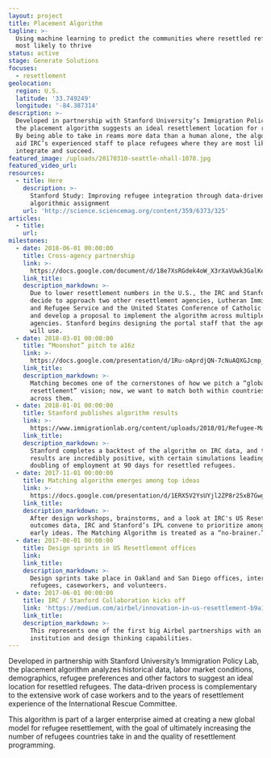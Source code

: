 ```yaml
---
layout: project
title: Placement Algorithm
tagline: >-
  Using machine learning to predict the communities where resettled refugees are
  most likely to thrive
status: active
stage: Generate Solutions
focuses:
  - resettlement
geolocation:
  region: U.S.
  latitude: '33.749249'
  longitude: '-84.387314'
description: >-
  Developed in partnership with Stanford University’s Immigration Policy Lab,
  the placement algorithm suggests an ideal resettlement location for refugees.
  By being able to take in reams more data than a human alone, the algorithm can
  aid IRC’s experienced staff to place refugees where they are most likely to
  integrate and succeed.
featured_image: /uploads/20170310-seattle-nhall-1078.jpg
featured_video_url:
resources:
  - title: Here
    description: >-
      Stanford Study: Improving refugee integration through data-driven
      algorithmic assignment
    url: 'http://science.sciencemag.org/content/359/6373/325'
articles:
  - title:
    url:
milestones:
  - date: 2018-06-01 00:00:00
    title: Cross-agency partnership
    link: >-
      https://docs.google.com/document/d/18e7XsRGdek4oW_X3rXaVUwk3GalKeHA8eydL-c6CmGk/edit?usp=sharing
    link_title:
    description_markdown: >-
      Due to lower resettlement numbers in the U.S., the IRC and Stanford’s IPL
      decide to approach two other resettlement agencies, Lutheran Immigration
      and Refugee Service and the United States Conference of Catholic Bishops,
      and develop a proposal to implement the algorithm across multiple
      agencies. Stanford begins designing the portal staff that the agencies
      will use.
  - date: 2018-03-01 00:00:00
    title: “Moonshot” pitch to a16z
    link: >-
      https://docs.google.com/presentation/d/1Ru-oAprdjQN-7cNuAQXGJcmp_KmjLlRD08m9fi-GEww/edit?usp=sharing
    link_title:
    description_markdown: >-
      Matching becomes one of the cornerstones of how we pitch a “global
      resettlement” vision; now, we want to match both within countries, and
      across them.
  - date: 2018-01-01 00:00:00
    title: Stanford publishes algorithm results
    link: >-
      https://www.immigrationlab.org/content/uploads/2018/01/Refugee-Matching-Brief_IPL.pdf
    link_title:
    description_markdown: >-
      Stanford completes a backtest of the algorithm on IRC data, and the
      results are incredibly positive, with certain simulations leading to a
      doubling of employment at 90 days for resettled refugees.
  - date: 2017-11-01 00:00:00
    title: Matching algorithm emerges among top ideas
    link: >-
      https://docs.google.com/presentation/d/1ERX5V2YsUYjl2ZP8r25xB7GwgdD5HyxaNJogapmBnqY/edit?usp=sharing
    link_title:
    description_markdown: >-
      After design workshops, brainstorms, and a look at IRC's US Resettlement
      outcomes data, IRC and Stanford’s IPL convene to prioritize among the
      early ideas. The Matching Algorithm is treated as a “no-brainer.”
  - date: 2017-08-01 00:00:00
    title: Design sprints in US Resettlement offices
    link:
    link_title:
    description_markdown: >-
      Design sprints take place in Oakland and San Diego offices, interviewing
      refugees, caseworkers, and volunteers.
  - date: 2017-06-01 00:00:00
    title: IRC / Stanford Collaboration kicks off
    link: 'https://medium.com/airbel/innovation-in-us-resettlement-b9a1014406da'
    link_title:
    description_markdown: >-
      This represents one of the first big Airbel partnerships with an academic
      institution and design thinking capabilities.
---
```


Developed in partnership with Stanford University’s Immigration Policy Lab, the placement algorithm analyzes historical data, labor market conditions, demographics, refugee preferences and other factors to suggest an ideal location for resettled refugees. The data-driven process is complementary to the extensive work of case workers and to the years of resettlement experience of the International Rescue Committee.

This algorithm is part of a larger enterprise aimed at creating a new global model for refugee resettlement, with the goal of ultimately increasing the number of refugees countries take in and the quality of resettlement programming.